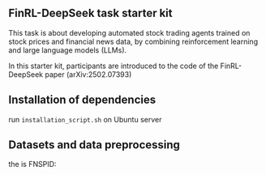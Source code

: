## FinRL-DeepSeek task starter kit

This task is about developing automated stock trading agents trained on stock prices and financial news data, by combining reinforcement learning and large language models (LLMs).

In this starter kit, participants are introduced to the code of the FinRL-DeepSeek paper (arXiv:2502.07393)

## Installation of dependencies 
run `installation_script.sh` on Ubuntu server 

## Datasets and data preprocessing 

the is FNSPID:





